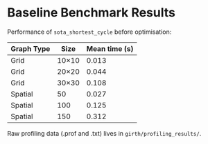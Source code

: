 # Baseline Benchmark Results

Performance of `sota_shortest_cycle` before optimisation:

| Graph Type | Size | Mean time (s) |
|------------|------|---------------|
| Grid       | 10×10 | 0.013 |
| Grid       | 20×20 | 0.044 |
| Grid       | 30×30 | 0.108 |
| Spatial    | 50    | 0.027 |
| Spatial    | 100   | 0.125 |
| Spatial    | 150   | 0.312 |

Raw profiling data (.prof and .txt) lives in `girth/profiling_results/`.
